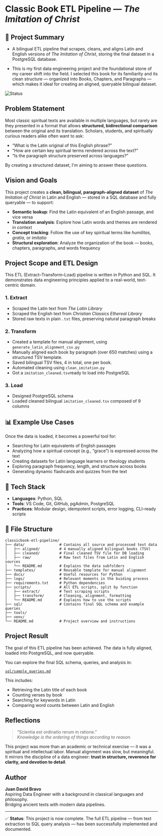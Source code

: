 # Classic Book ETL Pipeline — *The Imitation of Christ*

## 📖 Project Summary

- A bilingual ETL pipeline that scrapes, cleans, and aligns Latin and English versions of *The Imitation of Christ*, storing the final dataset in a PostgreSQL database.

- This is my first data engineering project and the foundational stone of my career shift into the field. I selected this book for its familiarity and its clean structure — organized into Books, Chapters, and Paragraphs — which makes it ideal for creating an aligned, queryable bilingual dataset.

![Status](https://img.shields.io/badge/status-finished-brightgreen)

##  Problem Statement

Most classic spiritual texts are available in multiple languages, but rarely are they presented in a format that allows **structured, bidirectional comparison** between the original and its translation. Scholars, students, and spiritually curious readers alike often want to ask:

- “What is the Latin original of this English phrase?”
- “How are certain key spiritual terms rendered across the text?”
- “Is the paragraph structure preserved across languages?”

By creating a structured dataset, I'm aiming to answer these questions.

##  Vision and Goals

This project creates a **clean, bilingual, paragraph-aligned dataset** of *The Imitation of Christ* in Latin and English — stored in a SQL database and fully queryable — to support:

- **Semantic lookup**: Find the Latin equivalent of an English passage, and vice versa
- **Translation analysis**: Explore how Latin words and themes are rendered in context
- **Concept tracking**: Follow the use of key spiritual terms like *humilitas*, *gratia*, or *imitatio*
- **Structural exploration**: Analyze the organization of the book — books, chapters, paragraphs, and words frequency

##  Project Scope and ETL Design

This ETL (Extract–Transform–Load) pipeline is written in Python and SQL. 
It demonstrates data engineering principles applied to a real-world, text-centric domain.

### **1. Extract**

- Scraped the Latin text from *The Latin Library*
- Scraped the English text from *Christian Classics Ethereal Library*
- Stored raw texts in plain `.txt` files, preserving natural paragraph breaks

### **2. Transform**

- Created a template for manual alignment, using `generate_latin_alignment_csv.py`
- Manually aligned each book by paragraph (over 650 matches) using a structured TSV template.
- Saved bilingual TSV files, 4 in total, one per book.
- Automated cleaning using `clean_imitation.py`
- Got a `imitation_cleaned.tsv`ready to load into PostgreSQL

### **3. Load**

- Designed PostgreSQL schema 
- Loaded cleaned bilingual `imitation_cleaned.tsv` composed of 9 columns


## 📊 Example Use Cases

Once the data is loaded, it becomes a powerful tool for:

- Searching for Latin equivalents of English passages
- Analyzing how a spiritual concept (e.g., “grace”) is expressed across the text
- Creating datasets for Latin language learners or theology students
- Exploring paragraph frequency, length, and structure across books
- Generating dynamic flashcards and quizzes from the text

## 🧱 Tech Stack

- **Languages**: Python, SQL
- **Tools**: VS Code, Git, GitHub, pgAdmin, PostgreSQL
- **Practices**: Modular design, idempotent scripts, error logging, CLI-ready scripts

## 📁 File Structure

```
classicbook-etl-pipeline/
├── data/                # Contains all source and processed text data
│   ├── aligned/         # 4 manually aligned bilingual books (TSV)
│   ├── cleaned/         # Final cleaned TSV file for DB loading
│   ├── raw/             # Raw text files from Latin and English sources
│   └── README.md        # Explains the data subfolders
├── templates/           # Reusable template for manual alignment
├── docs/                # Useful resources for Python
├── logs/                # Relevant moments in the buiding process
├── requirements.txt     # Python dependencies
├── scripts/             # All ETL scripts, split by function
│   ├── extract/         # Text scraping scripts
│   ├── transform/       # Cleaning, alignment, formatting
│   └── README.md        # Explains how to use the scripts
├── sql/                 # Contains final SQL schema and example queries
├── tools/
├── venv/
└── README.md            # Project overview and instructions
```
##  Project Result

The goal of this ETL pipeline has been achieved. The data is fully aligned, loaded into PostgreSQL, and now queryable.

You can explore the final SQL schema, queries, and analysis in:

[`sql/sample_queries.md`](./sql/sample_queries.md)

This includes:

- Retrieving the Latin title of each book
- Counting verses by book
- Searching for keywords in Latin
- Comparing word counts between Latin and English

## Reflections

> “Scientia est ordinatio rerum in ratione.”  
> *Knowledge is the ordering of things according to reason.*

This project was more than an academic or technical exercise — it was a spiritual and intellectual labor. Manual alignment was slow, but meaningful. It mirrors the discipline of a data engineer: **trust in structure, reverence for clarity, and devotion to detail**.


## Author

**Juan David Bravo**  
Aspiring Data Engineer with a background in classical languages and philosophy.  
Bridging ancient texts with modern data pipelines.

---

✅ **Status**: This project is now complete. The full ETL pipeline — from text extraction to SQL query analysis — has been successfully implemented and documented.